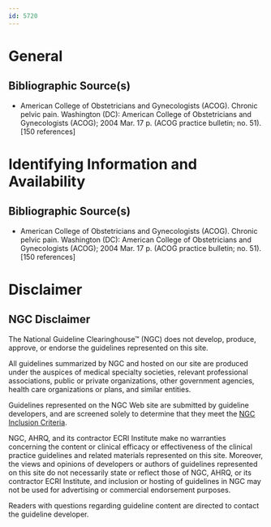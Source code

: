 ```yaml
---
id: 5720
---
```


# General

## Bibliographic Source(s)

- American College of Obstetricians and Gynecologists (ACOG). Chronic pelvic pain. Washington (DC): American College of Obstetricians and Gynecologists (ACOG); 2004 Mar. 17 p. (ACOG practice bulletin; no. 51). [150 references]

# Identifying Information and Availability

## Bibliographic Source(s)

- American College of Obstetricians and Gynecologists (ACOG). Chronic pelvic pain. Washington (DC): American College of Obstetricians and Gynecologists (ACOG); 2004 Mar. 17 p. (ACOG practice bulletin; no. 51). [150 references]

# Disclaimer

## NGC Disclaimer

The National Guideline Clearinghouse™ (NGC) does not develop, produce, approve, or endorse the guidelines represented on this site.

All guidelines summarized by NGC and hosted on our site are produced under the auspices of medical specialty societies, relevant professional associations, public or private organizations, other government agencies, health care organizations or plans, and similar entities.

Guidelines represented on the NGC Web site are submitted by guideline developers, and are screened solely to determine that they meet the [NGC Inclusion Criteria](/help-and-about/summaries/inclusion-criteria).

NGC, AHRQ, and its contractor ECRI Institute make no warranties concerning the content or clinical efficacy or effectiveness of the clinical practice guidelines and related materials represented on this site. Moreover, the views and opinions of developers or authors of guidelines represented on this site do not necessarily state or reflect those of NGC, AHRQ, or its contractor ECRI Institute, and inclusion or hosting of guidelines in NGC may not be used for advertising or commercial endorsement purposes.

Readers with questions regarding guideline content are directed to contact the guideline developer.

